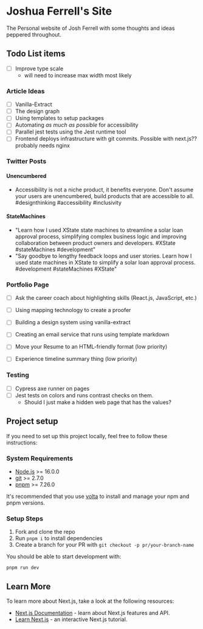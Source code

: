 # Joshua Ferrell's Site

The Personal website of Josh Ferrell with some thoughts and ideas peppered throughout.

## Todo List items

- [ ] Improve type scale
  - will need to increase max width most likely

### Article Ideas

- [ ] Vanilla-Extract
- [ ] The design graph
- [ ] Using templates to setup packages
- [ ] Automating _as much as possible_ for accessibility
- [ ] Parallel jest tests using the Jest runtime tool
- [ ] Frontend deploys infrastructure with git commits. Possible with next.js?? probably needs nginx

### Twitter Posts

#### Unencumbered

- Accessibility is not a niche product, it benefits everyone. Don't assume your users are unencumbered, build products that are accessible to all. #designthinking #accessibility #inclusivity

#### StateMachines

- "Learn how I used XState state machines to streamline a solar loan approval process, simplifying complex business logic and improving collaboration between product owners and developers. #XState #stateMachines #development"
- "Say goodbye to lengthy feedback loops and user stories. Learn how I used state machines in XState to simplify a solar loan approval process. #development #stateMachines #XState"

### Portfolio Page

- [ ] Ask the career coach about highlighting skills (React.js, JavaScript, etc.)
- [ ] Using mapping technology to create a proofer
- [ ] Building a design system using vanilla-extract
- [ ] Creating an email service that runs using template markdown

- [ ] Move your Resume to an HTML-friendly format (low priority)
- [ ] Experience timeline summary thing (low priority)

### Testing

- [ ] Cypress axe runner on pages
- [ ] Jest tests on colors and runs contrast checks on them.
  - Should I just make a hidden web page that has the values?

## Project setup

If you need to set up this project locally, feel free to follow these instructions:

### System Requirements

- [Node.js](https://nodejs.org/) >= 16.0.0
- [git](https://git-scm.com/) >= 2.7.0
- [pnpm](https://pnpm.io/) >= 7.26.0

It's recommended that you use [volta](https://volta.sh/) to install and manage your npm and pnpm versions.

### Setup Steps

1. Fork and clone the repo
2. Run `pnpm i` to install dependencies
3. Create a branch for your PR with `git checkout -p pr/your-branch-name`

You should be able to start development with:

```
pnpm run dev
```

## Learn More

To learn more about Next.js, take a look at the following resources:

- [Next.js Documentation](https://nextjs.org/docs) - learn about Next.js features and API.
- [Learn Next.js](https://nextjs.org/learn) - an interactive Next.js tutorial.

